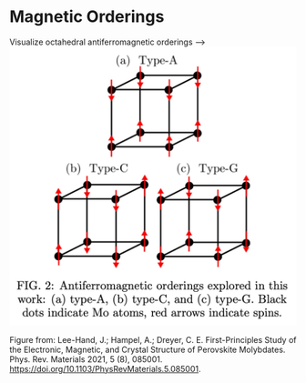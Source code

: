 # Magnetic Orderings

Visualize octahedral antiferromagnetic orderings -->
![plot](afm_orderings.jpg)

Figure from:
Lee-Hand, J.; Hampel, A.; Dreyer, C. E. First-Principles Study of the Electronic, Magnetic, and Crystal Structure of Perovskite Molybdates. Phys. Rev. Materials 2021, 5 (8), 085001. https://doi.org/10.1103/PhysRevMaterials.5.085001.
